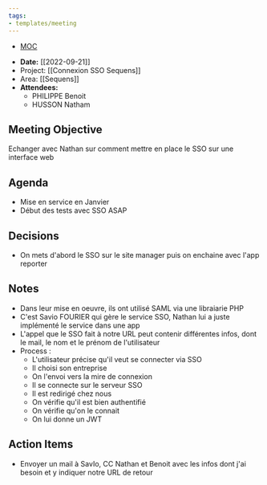 ```yaml
---
tags:
- templates/meeting
---
```

<nav aria-label="Breadcrumb" class="custom-breadcrumb">
    <ul>
        <li><a href="obsidian://advanced-uri?vault=Donaldo&filepath=MOC"> MOC</a></li>
    </ul>
</nav>

- **Date:**  [[2022-09-21]]
- Project: [[Connexion SSO Sequens]]
- Area: [[Sequens]]
- **Attendees:** 
	- PHILIPPE Benoit
	- HUSSON Natham

## Meeting Objective
Echanger avec Nathan sur comment mettre en place le SSO sur une interface web

## Agenda
- Mise en service en Janvier
- Début des tests avec SSO ASAP

## Decisions
- On mets d'abord le SSO sur le site manager puis on enchaine avec l'app reporter

## Notes
- Dans leur mise en oeuvre, ils ont utilisé SAML via une libraiarie PHP
- C'est Savio FOURIER qui gère le service SSO, Nathan lui a juste implémenté le service dans une app
- L'appel que le SSO fait à notre URL peut contenir différentes infos, dont le mail, le nom et le prénom de l'utilisateur
- Process : 
	- L'utilisateur précise qu'il veut se connecter via SSO
	- Il choisi son entreprise
	- On l'envoi vers la mire de connexion
	- Il se connecte sur le serveur SSO
	- Il est redirigé chez nous
	- On vérifie qu'il est bien authentifié
	- On vérifie qu'on le connait
	- On lui donne un JWT

## Action Items
- Envoyer un mail à SavIo, CC Nathan et Benoit avec les infos dont j'ai besoin et y indiquer notre URL de retour
